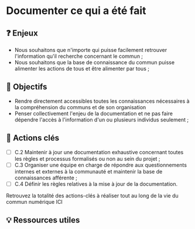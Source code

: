 # Documenter ce qui a été fait

## ❓ Enjeux

* Nous souhaitons que n'importe qui puisse facilement retrouver l'information qu'il recherche concernant le commun ;
* Nous souhaitons que la base de connaissance du commun puisse alimenter les actions de tous et être alimenter par tous ;

## 🎯 Objectifs

* Rendre directement accessibles toutes les connaissances nécessaires à la compréhension du communs et de son organisation
* Penser collectivement l'enjeu de la documentation et ne pas faire dépendre l'accès à l'information d'un ou plusieurs individus seulement ;

## 📑 Actions clés

* [ ] C.2 Maintenir à jour une documentation exhaustive concernant toutes les règles et processus formalisés ou non au sein du projet ;
* [ ] C.3 Organiser une équipe en charge de répondre aux questionnements internes et externes à la communauté et maintenir la base de connaissances afférente ;
* [ ] C.4 Définir les règles relatives à la mise à jour de la documentation.

Retrouvez la totalité des actions-clés à réaliser tout au long de la vie du commun numérique ICI

## 💡 Ressources utiles

